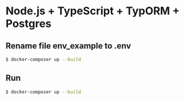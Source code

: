 # Node.js + TypeScript + TypORM + Postgres

## Rename file env_example to .env

```bash
$ docker-composer up --build
```

## Run

```bash
$ docker-composer up --build
```
